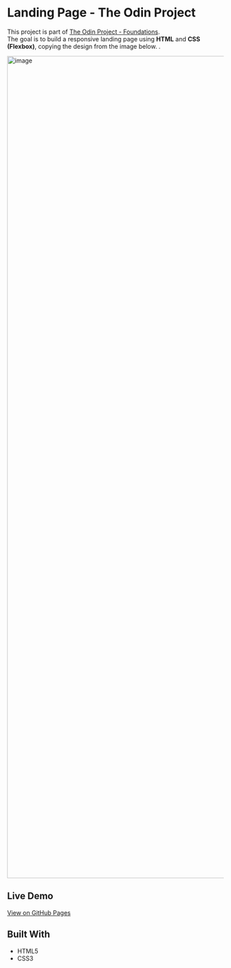 # Landing Page - The Odin Project

This project is part of [The Odin Project - Foundations](https://www.theodinproject.com/lessons/foundations-landing-page).  
The goal is to build a responsive landing page using **HTML** and **CSS (Flexbox)**, copying the design from the image below. .

<img width="1440" height="1912" alt="image" src="https://github.com/user-attachments/assets/a7395dfe-a9d3-434d-9cf3-7bb4904df160" />

##  Live Demo
[View on GitHub Pages](https://YOUR-USERNAME.github.io/YOUR-REPO)

## Built With
- HTML5  
- CSS3 
